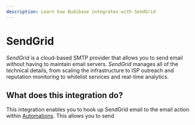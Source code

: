 ```yaml
---
description: Learn how Budibase integrates with SendGrid
---
```


# SendGrid

_SendGrid_ is a cloud-based SMTP provider that allows you to send email without having to maintain email servers. _SendGrid_ manages all of the technical details, from scaling the infrastructure to ISP outreach and reputation monitoring to whitelist services and real-time analytics.

## What does this integration do?

This integration enables you to hook up SendGrid email to the email action within [Automations](../tutorial/5.-automate.md). This allows you to send 

